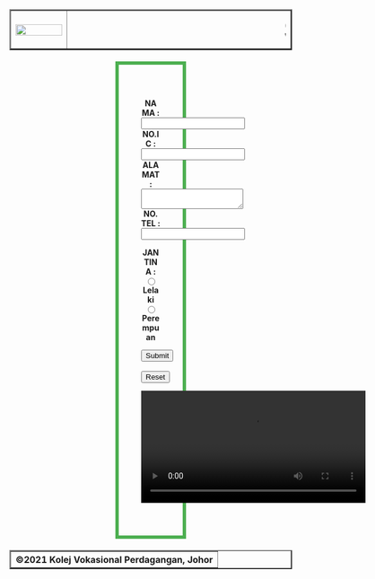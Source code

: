 <!DOCTYPE html>
<html>
<head>
 <meta charset="utf-8">
 <title>BORANG MAKLUMAT PERIBADI</title>
 <style >
 form{
  padding: 40px;
  border: 6px solid #4CAF50;
  margin: 20px;
  margin-right: 189px;
  margin-left: 189px;
 }

  body {
  background-color: lightblue;
 }
 </style>
</head>
<body>
<center>
	<table width="75%" border="2">
        <tr>
          <th width="20%"><img src="logo.PNG" width="100%" ></th>
          <th><marquee direction="left"><font size="50">SELAMAT DATANG KE KOLEJ VOKASIONAL PERDAGANGAN</font></marquee></th>
        </tr>
      </table>
      <form>
	
<h4>
<form action="">
       <td>NAMA :<input type="text" width="100px"></td><br>
       <td>NO.IC :<input type="text" width="100px"> </td><br>
	<td>ALAMAT :<textarea></textarea></td><br>
	<td>NO.TEL :<input type="text" width="100px"> </td><br>
</form>
        <p>JANTINA : <input type="radio" name="jantina" value="Lelaki">Lelaki 
                     <input type="radio" name="jantina" value="Perempuan">Perempuan
       </p>
        <p>
        	<input type="submit">
        	&nbsp;
        	<input type="reset">
        </p>
      <video width="400" controls>
  <source src="JOM MASUK DAGANG 2021.mp4" type="video/mp4">
  <source src="JOM MASUK DAGANG" type="video/ogg">
  Your browser does not support HTML video.
</video>

</iframe>

</h4>

<table width="75%" border="2">
        <tr>
          <th>&#169;2021 Kolej Vokasional Perdagangan, Johor</th>
        </tr>
      </table>
</center>
</body>
</html>
